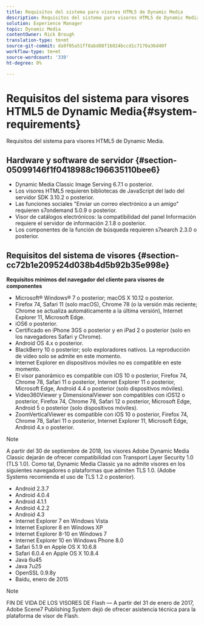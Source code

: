 ```yaml
---
title: Requisitos del sistema para visores HTML5 de Dynamic Media
description: Requisitos del sistema para visores HTML5 de Dynamic Media.
solution: Experience Manager
topic: Dynamic Media
contentOwner: Rick Brough
translation-type: tm+mt
source-git-commit: da9f05a51ff8abd88f16024bccd1c7170a36d40f
workflow-type: tm+mt
source-wordcount: '330'
ht-degree: 0%

---
```



# Requisitos del sistema para visores HTML5 de Dynamic Media{#system-requirements}

Requisitos del sistema para visores HTML5 de Dynamic Media.

<!-- Updated January 13, 2021 from https://wiki.corp.adobe.com/pages/viewpage.action?spaceKey=scene7qa&title=s7Viewers%2C+S7SDK%2C+S7OnDemand+Release+Notes - Contact is Sasha -->

## Hardware y software de servidor {#section-05099146f1f0418988c196635110bee6}

* Dynamic Media Classic Image Serving 6.7.1 o posterior.
* Los visores HTML5 requieren bibliotecas de JavaScript del lado del servidor SDK 3.10.2 o posterior.
* Las funciones sociales &quot;Enviar un correo electrónico a un amigo&quot; requieren s7ondemand 5.0.9 o posterior.
* Visor de catálogos electrónicos: la compatibilidad del panel Información requiere el servidor de información 2.1.8 o posterior.
* Los componentes de la función de búsqueda requieren s7search 2.3.0 o posterior.

## Requisitos del sistema de visores {#section-cc72b1e209524d038b4d5b92b35e998e}

**Requisitos mínimos del navegador del cliente para visores de componentes**

* Microsoft® Windows® 7 o posterior; macOS X 10.12 o posterior.
* Firefox 74, Safari 11 (solo macOS), Chrome 78 (o la versión más reciente; Chrome se actualiza automáticamente a la última versión), Internet Explorer 11, Microsoft Edge.
* iOS6 o posterior.
* Certificado en iPhone 3GS o posterior y en iPad 2 o posterior (solo en los navegadores Safari y Chrome).
* Android OS 4.x o posterior.
* BlackBerry 10 o posterior; solo exploradores nativos. La reproducción de vídeo solo se admite en este momento.
* Internet Explorer en dispositivos móviles no es compatible en este momento.
* El visor panorámico es compatible con iOS 10 o posterior, Firefox 74, Chrome 78, Safari 11 o posterior, Internet Explorer 11 o posterior, Microsoft Edge, Android 4.4 o posterior (solo dispositivos móviles).
* Video360Viewer y DimensionalViewer son compatibles con iOS12 o posterior, Firefox 74, Chrome 78, Safari 12 o posterior, Microsoft Edge, Android 5 o posterior (solo dispositivos móviles).
* ZoomVerticalViewer es compatible con iOS 10 o posterior, Firefox 74, Chrome 78, Safari 11 o posterior, Internet Explorer 11, Microsoft Edge, Android 4.x o posterior.

>[!NOTE]
>
>A partir del 30 de septiembre de 2018, los visores Adobe Dynamic Media Classic dejarán de ofrecer compatibilidad con Transport Layer Security 1.0 (TLS 1.0). Como tal, Dynamic Media Classic ya no admite visores en los siguientes navegadores o plataformas que admiten TLS 1.0. (Adobe Systems recomienda el uso de TLS 1.2 o posterior).

* Android 2.3.7
* Android 4.0.4
* Android 4.1.1
* Android 4.2.2
* Android 4.3
* Internet Explorer 7 en Windows Vista
* Internet Explorer 8 en Windows XP
* Internet Explorer 8-10 en Windows 7
* Internet Explorer 10 en Windows Phone 8.0
* Safari 5.1.9 en Apple OS X 10.6.8
* Safari 6.0.4 en Apple OS X 10.8.4
* Java 6u45
* Java 7u25
* OpenSSL 0.9.8y
* Baidu, enero de 2015

>[!NOTE]
>
>FIN DE VIDA DE LOS VISORES DE Flash — A partir del 31 de enero de 2017, Adobe Scene7 Publishing System dejó de ofrecer asistencia técnica para la plataforma de visor de Flash.
